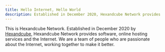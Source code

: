 ```yaml
---
title: Hello Internet, Hello World
description: Established in December 2020, Hexandcube Network provides online services for the Internet.
---
```


This is Hexandcube Network. Established in December 2020 by [Hexandcube](https://hexandcube.eu.org), Hexandcube Network provides software, online hosting services and the Internet. We are a team of people who are passionate about the Internet, working together to make it better.
